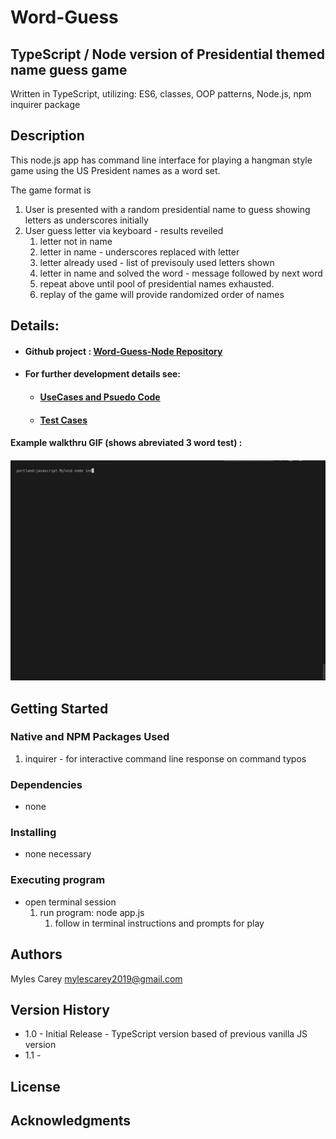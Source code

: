 # Word-Guess 

## TypeScript / Node version of Presidential themed name guess game

Written in TypeScript, utilizing: ES6, classes, OOP patterns, Node.js, npm inquirer package

## Description

This node.js app has command line interface for playing a hangman style game using the US President names as a word set.

The game format is 

1.  User is presented with a random presidential name to guess showing letters as underscores initially
2.  User guess letter via keyboard - results reveiled
    1. letter not in name
    2. letter in name - underscores replaced with letter
    3. letter already used - list of previsouly used letters shown
    4. letter in name and solved the word - message followed by next word
    5. repeat above until pool of presidential names exhausted.
    6. replay of the game will provide randomized order of names

## Details:

- #### Github project :    <a href="https://github.com/mylescarey2019/Word-Guess-TS-Node">Word-Guess-Node Repository</a>

- #### For further development details see: 

  - ####  [UseCases and Psuedo Code](UseCases-PsuedoCode.md)

  - ####  [Test Cases](TestCases.md)

#### Example walkthru GIF (shows abreviated 3 word test) : 

#### ![word-guess-node-test](assets/images/word-guess-node-test.gif)

## Getting Started

### Native and NPM Packages Used
1.  inquirer  - for interactive command line response on command typos


### Dependencies

* none 

### Installing

* none necessary 

### Executing program

* open terminal session
  1. run program:   node app.js
        1. follow in terminal instructions and prompts for play
  


## Authors

Myles Carey 
mylescarey2019@gmail.com 

## Version History

* 1.0 - Initial Release - TypeScript version based of previous vanilla JS version
* 1.1 - 

## License


## Acknowledgments



